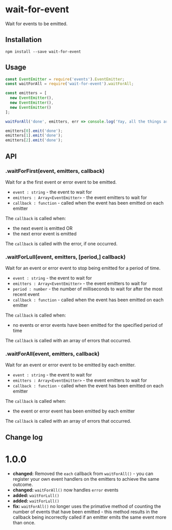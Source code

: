 # wait-for-event

Wait for events to be emitted.

## Installation

    npm install --save wait-for-event

## Usage
  
```js
const EventEmitter = require('events').EventEmitter;
const waitForAll = require('wait-for-event').waitForAll;

const emitters = [
  new EventEmitter(),
  new EventEmitter(),
  new EventEmitter()
];

waitForAll('done', emitters, err => console.log('Yay, all the things are done!'));

emitters[0].emit('done');
emitters[1].emit('done');
emitters[2].emit('done');

```

## API

### .waitForFirst(event, emitters, callback)

Wait for a the first event or error event to be emitted.

- `event : string` - the event to wait for
- `emitters : Array<EventEmitter>` - the event emitters to wait for
- `callback : function` - called when the event has been emitted on each emitter

The `callback` is called when:
- the next event is emitted OR
- the next error event is emitted

The `callback` is called with the error, if one occurred.

### .waitForLull(event, emitters, [period,] callback)

Wait for an event or error event to stop being emitted for a period of time.

- `event : string` - the event to wait for
- `emitters : Array<EventEmitter>` - the event emitters to wait for
- `period : number` - the number of milliseconds to wait for after the most recent event
- `callback : function` - called when the event has been emitted on each emitter

The `callback` is called when:
- no events or error events have been emitted for the specified period of time

The `callback` is called with an array of errors that occurred.

### .waitForAll(event, emitters, callback)

Wait for an event or error event to be emitted by each emitter.

- `event : string` - the event to wait for
- `emitters : Array<EventEmitter>` - the event emitters to wait for
- `callback : function` - called when the event has been emitted on each emitter

The `callback` is called when:
- the event or error event has been emitted by each emitter

The `callback` is called with an array of errors that occurred.

## Change log

# 1.0.0

- **changed:** Removed the `each` callback from `waitForAll()` - you can register your own event handlers on the emitters to achieve the same outcome.
- **changed:** `waitForAll()` now handles `error` events 
- **added:** `waitForLull()`
- **added:** `waitForLull()`
- **fix:** `waitForAll()` no longer uses the primative method of counting the number of events that have been emitted - this method results in the callback being incorrectly called if an emitter emits the same event more than once. 
